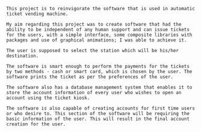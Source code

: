  	This project is to reinvigorate the software that is used in automatic ticket vending machine.

 	My aim regarding this project was to create software that had the ability to be independent of any human support and can issue tickets for the users, with a simple interface, some composite libraries with packages and use of graphical animations; I was able to achieve it.

 	The user is supposed to select the station which will be his/her destination. 

 	The software is smart enough to perform the payments for the tickets by two methods - cash or smart card, which is chosen by the user. The software prints the ticket as per the preferences of the user.

 	The software also has a database management system that enables it to store the account information of every user who wishes to open an account using the ticket kiosk. 

 	The software is also capable of creating accounts for first time users or who desire to. This section of the software will be requiring the basic information of the user. This will result in the final account creation for the user.
















